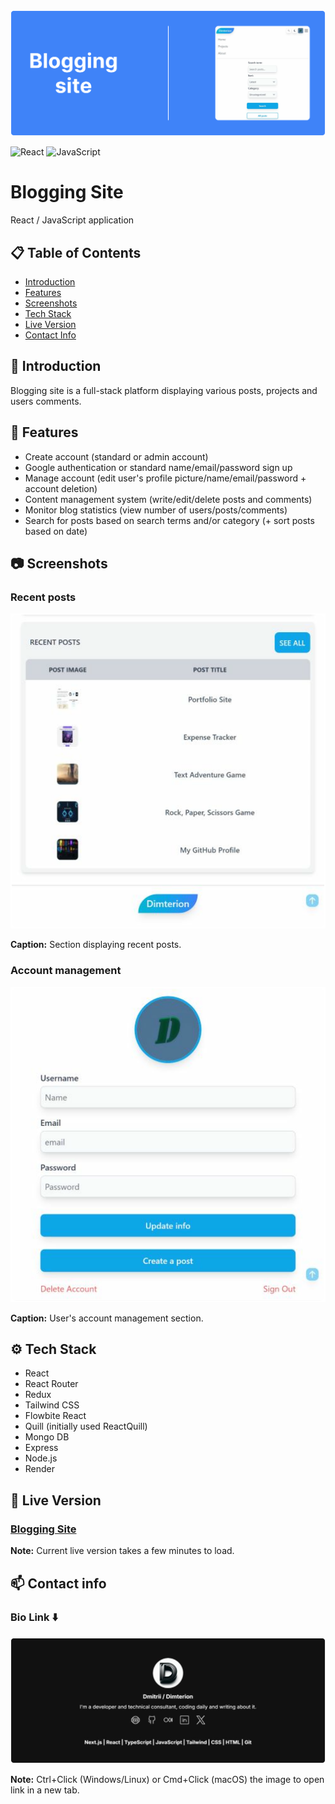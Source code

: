 <img src="./frontend/src/assets/mern-blog_readme_header.svg" alt="Blogging Site readme header" />

![React](https://img.shields.io/badge/React-20232A?style=for-the-badge&logo=react&logoColor=61DAFB) ![JavaScript](https://img.shields.io/badge/JavaScript-F7DF1E?style=for-the-badge&logo=javascript&logoColor=black)

# Blogging Site

React / JavaScript application

## 📋 Table of Contents

- [Introduction](#introduction)
- [Features](#features)
- [Screenshots](#screenshots)
- [Tech Stack](#tech-stack)
- [Live Version](#live-version)
- [Contact Info](#contact-info)

## <a id="introduction"></a>🔎 Introduction

Blogging site is a full-stack platform displaying various posts, projects and users comments.

## <a id="features"></a>📌 Features

- Create account (standard or admin account)
- Google authentication or standard name/email/password sign up
- Manage account (edit user's profile picture/name/email/password + account deletion)
- Content management system (write/edit/delete posts and comments)
- Monitor blog statistics (view number of users/posts/comments)
- Search for posts based on search terms and/or category (+ sort posts based on date)

## <a id="screenshots"></a>📷 Screenshots

### Recent posts

<img src="./frontend/src/assets/mern-blog_recent_posts.svg" alt="Blogging Site recent posts section" />

**Caption:** Section displaying recent posts.

### Account management

<img src="./frontend/src/assets/mern-blog_account_management.svg" alt="Blogging Site account management section" />

**Caption:** User's account management section.

## <a id="tech-stack"></a>⚙️ Tech Stack

- React
- React Router
- Redux
- Tailwind CSS
- Flowbite React
- Quill (initially used ReactQuill)
- Mongo DB
- Express
- Node.js
- Render

## <a id="live-version"></a>🔗 Live Version

### [Blogging Site](https://mern-blog-chsq.onrender.com/)

**Note:** Current live version takes a few minutes to load.

## <a id="contact-info"></a>📫 Contact info

### Bio Link ⬇️

<a href="https://dimterion.bio.link/">
  <img src="./frontend/src/assets/mern-blog_readme_footer.svg" alt="Mern-blog readme header" />
</a>

**Note:** Ctrl+Click (Windows/Linux) or Cmd+Click (macOS) the image to open link in a new tab.
